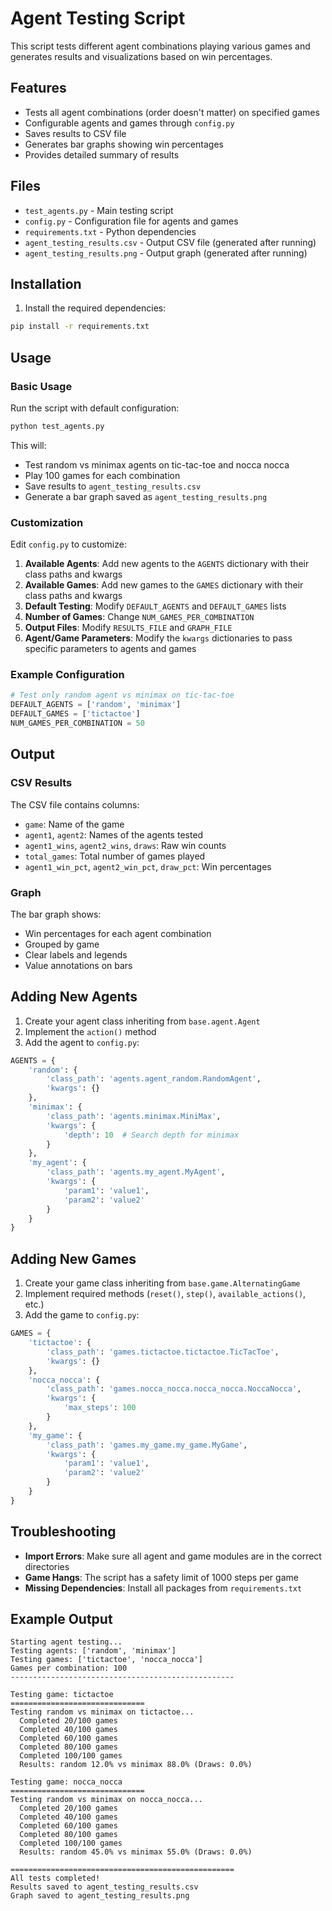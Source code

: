 # Agent Testing Script

This script tests different agent combinations playing various games and generates results and visualizations based on win percentages.

## Features

- Tests all agent combinations (order doesn't matter) on specified games
- Configurable agents and games through `config.py`
- Saves results to CSV file
- Generates bar graphs showing win percentages
- Provides detailed summary of results

## Files

- `test_agents.py` - Main testing script
- `config.py` - Configuration file for agents and games
- `requirements.txt` - Python dependencies
- `agent_testing_results.csv` - Output CSV file (generated after running)
- `agent_testing_results.png` - Output graph (generated after running)

## Installation

1. Install the required dependencies:
```bash
pip install -r requirements.txt
```

## Usage

### Basic Usage

Run the script with default configuration:
```bash
python test_agents.py
```

This will:
- Test random vs minimax agents on tic-tac-toe and nocca nocca
- Play 100 games for each combination
- Save results to `agent_testing_results.csv`
- Generate a bar graph saved as `agent_testing_results.png`

### Customization

Edit `config.py` to customize:

1. **Available Agents**: Add new agents to the `AGENTS` dictionary with their class paths and kwargs
2. **Available Games**: Add new games to the `GAMES` dictionary with their class paths and kwargs
3. **Default Testing**: Modify `DEFAULT_AGENTS` and `DEFAULT_GAMES` lists
4. **Number of Games**: Change `NUM_GAMES_PER_COMBINATION`
5. **Output Files**: Modify `RESULTS_FILE` and `GRAPH_FILE`
6. **Agent/Game Parameters**: Modify the `kwargs` dictionaries to pass specific parameters to agents and games

### Example Configuration

```python
# Test only random agent vs minimax on tic-tac-toe
DEFAULT_AGENTS = ['random', 'minimax']
DEFAULT_GAMES = ['tictactoe']
NUM_GAMES_PER_COMBINATION = 50
```

## Output

### CSV Results

The CSV file contains columns:
- `game`: Name of the game
- `agent1`, `agent2`: Names of the agents tested
- `agent1_wins`, `agent2_wins`, `draws`: Raw win counts
- `total_games`: Total number of games played
- `agent1_win_pct`, `agent2_win_pct`, `draw_pct`: Win percentages

### Graph

The bar graph shows:
- Win percentages for each agent combination
- Grouped by game
- Clear labels and legends
- Value annotations on bars

## Adding New Agents

1. Create your agent class inheriting from `base.agent.Agent`
2. Implement the `action()` method
3. Add the agent to `config.py`:
```python
AGENTS = {
    'random': {
        'class_path': 'agents.agent_random.RandomAgent',
        'kwargs': {}
    },
    'minimax': {
        'class_path': 'agents.minimax.MiniMax',
        'kwargs': {
            'depth': 10  # Search depth for minimax
        }
    },
    'my_agent': {
        'class_path': 'agents.my_agent.MyAgent',
        'kwargs': {
            'param1': 'value1',
            'param2': 'value2'
        }
    }
}
```

## Adding New Games

1. Create your game class inheriting from `base.game.AlternatingGame`
2. Implement required methods (`reset()`, `step()`, `available_actions()`, etc.)
3. Add the game to `config.py`:
```python
GAMES = {
    'tictactoe': {
        'class_path': 'games.tictactoe.tictactoe.TicTacToe',
        'kwargs': {}
    },
    'nocca_nocca': {
        'class_path': 'games.nocca_nocca.nocca_nocca.NoccaNocca',
        'kwargs': {
            'max_steps': 100
        }
    },
    'my_game': {
        'class_path': 'games.my_game.my_game.MyGame',
        'kwargs': {
            'param1': 'value1',
            'param2': 'value2'
        }
    }
}
```

## Troubleshooting

- **Import Errors**: Make sure all agent and game modules are in the correct directories
- **Game Hangs**: The script has a safety limit of 1000 steps per game
- **Missing Dependencies**: Install all packages from `requirements.txt`

## Example Output

```
Starting agent testing...
Testing agents: ['random', 'minimax']
Testing games: ['tictactoe', 'nocca_nocca']
Games per combination: 100
--------------------------------------------------

Testing game: tictactoe
==============================
Testing random vs minimax on tictactoe...
  Completed 20/100 games
  Completed 40/100 games
  Completed 60/100 games
  Completed 80/100 games
  Completed 100/100 games
  Results: random 12.0% vs minimax 88.0% (Draws: 0.0%)

Testing game: nocca_nocca
==============================
Testing random vs minimax on nocca_nocca...
  Completed 20/100 games
  Completed 40/100 games
  Completed 60/100 games
  Completed 80/100 games
  Completed 100/100 games
  Results: random 45.0% vs minimax 55.0% (Draws: 0.0%)

==================================================
All tests completed!
Results saved to agent_testing_results.csv
Graph saved to agent_testing_results.png 